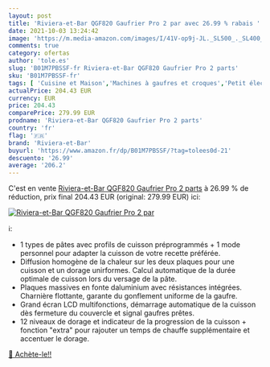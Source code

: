 ```yaml
---
layout: post
title: 'Riviera-et-Bar QGF820 Gaufrier Pro 2 par avec 26.99 % rabais '
date: 2021-10-03 13:24:42
image: 'https://m.media-amazon.com/images/I/41V-op9j-JL._SL500_._SL400_.jpg'
comments: true
category: ofertas
author: 'tole.es'
slug: 'B01M7PBSSF-fr Riviera-et-Bar QGF820 Gaufrier Pro 2 parts'
sku: 'B01M7PBSSF-fr'
tags: [ 'Cuisine et Maison','Machines à gaufres et croques','Petit électroménager','riviera-et-bar', ]
actualPrice: 204.43 EUR
currency: EUR
price: 204.43
comparePrice: 279.99 EUR
prodname: 'Riviera-et-Bar QGF820 Gaufrier Pro 2 parts'
country: 'fr'
flag: '🇫🇷'
brand: 'Riviera-et-Bar'
buyurl: 'https://www.amazon.fr/dp/B01M7PBSSF/?tag=tolees0d-21'
descuento: '26.99'
average: '206.2'
---
```


C'est en vente [Riviera-et-Bar QGF820 Gaufrier Pro 2 parts](https://www.amazon.fr/dp/B01M7PBSSF/?tag=tolees0d-21)  à  26.99 % de réduction, prix final  204.43 EUR (original: 279.99 EUR) ici:

[![Riviera-et-Bar QGF820 Gaufrier Pro 2 par](https://m.media-amazon.com/images/I/41V-op9j-JL._SL500_._SL400_.jpg)](https://www.amazon.fr/dp/B01M7PBSSF/?tag=tolees0d-21)

ℹ️:

- 1 types de pâtes avec profils de cuisson préprogrammés + 1 mode personnel pour adapter la cuisson de votre recette préférée.
- Diffusion homogène de la chaleur sur les deux plaques pour une cuisson et un dorage unirformes. Calcul automatique de la durée optimale de cuisson lors du versage de la pâte.
- Plaques massives en fonte daluminium avec résistances intégrées. Charnière flottante, garante du gonflement uniforme de la gaufre.
- Grand écran LCD multifonctions, démarrage automatique de la cuisson dès fermeture du couvercle et signal gaufres prêtes.
- 12 niveaux de dorage et indicateur de la progression de la cuisson + fonction "extra" pour rajouter un temps de chauffe supplémentaire et accentuer le dorage.

[🛒 Achète-le!!](https://www.amazon.fr/dp/B01M7PBSSF/?tag=tolees0d-21)
